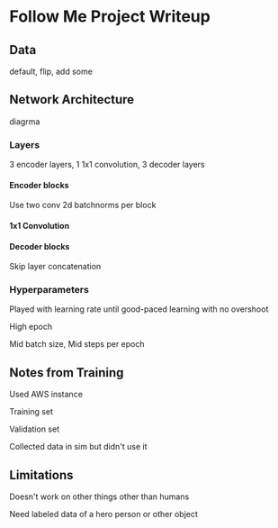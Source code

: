 Follow Me Project Writeup
===

## Data 

default, flip, add some

## Network Architecture

diagrma

### Layers

3 encoder layers, 1 1x1 convolution, 3 decoder layers

#### Encoder blocks

Use two conv 2d batchnorms per block

#### 1x1 Convolution

#### Decoder blocks

Skip layer concatenation

### Hyperparameters

Played with learning rate until good-paced learning with no overshoot

High epoch

Mid batch size, Mid steps per epoch

## Notes from Training 

Used AWS instance 

Training set

Validation set

Collected data in sim but didn't use it

## Limitations

Doesn't work on other things other than humans

Need labeled data of a hero person or other object
